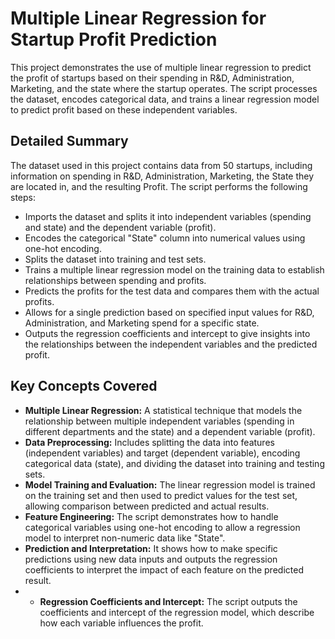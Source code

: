 # Multiple Linear Regression for Startup Profit Prediction

This project demonstrates the use of multiple linear regression to predict the profit of startups based on their spending in R&D, Administration, Marketing, and the state where the startup operates. The script processes the dataset, encodes categorical data, and trains a linear regression model to predict profit based on these independent variables.

## Detailed Summary

The dataset used in this project contains data from 50 startups, including information on spending in R&D, Administration, Marketing, the State they are located in, and the resulting Profit. The script performs the following steps:
- Imports the dataset and splits it into independent variables (spending and state) and the dependent variable (profit).
- Encodes the categorical "State" column into numerical values using one-hot encoding.
- Splits the dataset into training and test sets.
- Trains a multiple linear regression model on the training data to establish relationships between spending and profits.
- Predicts the profits for the test data and compares them with the actual profits.
- Allows for a single prediction based on specified input values for R&D, Administration, and Marketing spend for a specific state.
- Outputs the regression coefficients and intercept to give insights into the relationships between the independent variables and the predicted profit.
  
## Key Concepts Covered

- **Multiple Linear Regression:** A statistical technique that models the relationship between multiple independent variables (spending in different departments and the state) and a dependent variable (profit).
- **Data Preprocessing:** Includes splitting the data into features (independent variables) and target (dependent variable), encoding categorical data (state), and dividing the dataset into training and testing sets.
- **Model Training and Evaluation:** The linear regression model is trained on the training set and then used to predict values for the test set, allowing comparison between predicted and actual results.
- **Feature Engineering:** The script demonstrates how to handle categorical variables using one-hot encoding to allow a regression model to interpret non-numeric data like "State".
- **Prediction and Interpretation:** It shows how to make specific predictions using new data inputs and outputs the regression coefficients to interpret the impact of each feature on the predicted result.
- - **Regression Coefficients and Intercept:** The script outputs the coefficients and intercept of the regression model, which describe how each variable influences the profit.
